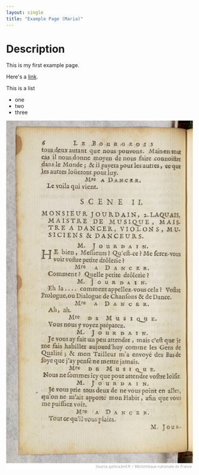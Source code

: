 ```yaml
---
layout: single
title: "Example Page (Maria)"
---
```


# Description

This is my first example page.

Here's a [link](https://www.unibe.ch).

This is a list
* one
* two
* three

![Image](../images/output/mion.jpeg)

